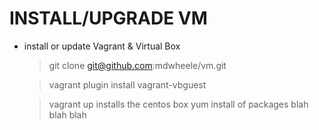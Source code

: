INSTALL/UPGRADE VM
==================

- install or update Vagrant & Virtual Box

    
    > git clone git@github.com:mdwheele/vm.git
    
    > vagrant plugin install vagrant-vbguest
    
    > vagrant up
        installs the centos box 
        yum install of packages
        blah blah blah
    
